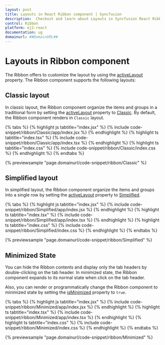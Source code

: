 ```yaml
---
layout: post
title: Layouts in React Ribbon component | Syncfusion
description:  Checkout and learn about Layouts in Syncfusion React Ribbon component of Syncfusion Essential JS 2 and more.
control: Ribbon
platform: ej2-react
documentation: ug
domainurl: ##DomainURL##
---
```


# Layouts in Ribbon component

The Ribbon offers to customize the layout by using the [activeLayout](https://ej2.syncfusion.com/react/documentation/api/ribbon/#activelayout) property. The Ribbon component supports the following layouts:

## Classic layout

In classic layout, the Ribbon component organize the items and groups in a traditional form by setting the [activeLayout](https://ej2.syncfusion.com/react/documentation/api/ribbon/#activelayout) property to [Classic](https://ej2.syncfusion.com/react/documentation/api/ribbon/ribbonLayout/). By default, the Ribbon component renders in `Classic` layout.

{% tabs %}
{% highlight js tabtitle="index.jsx" %}
{% include code-snippet/ribbon/Classic/app/index.jsx %}
{% endhighlight %}
{% highlight ts tabtitle="index.tsx" %}
{% include code-snippet/ribbon/Classic/app/index.tsx %}
{% endhighlight %}
{% highlight ts tabtitle="index.css" %}
{% include code-snippet/ribbon/Classic/index.css %}
{% endhighlight %}
{% endtabs %}

{% previewsample "page.domainurl/code-snippet/ribbon/Classic" %}

## Simplified layout

In simplified layout, the Ribbon component organize the items and groups into a single row by setting the [activeLayout](https://ej2.syncfusion.com/react/documentation/api/ribbon/#activelayout) property to [Simplified](https://ej2.syncfusion.com/react/documentation/api/ribbon/ribbonLayout/).

{% tabs %}
{% highlight js tabtitle="index.jsx" %}
{% include code-snippet/ribbon/Simplified/app/index.jsx %}
{% endhighlight %}
{% highlight ts tabtitle="index.tsx" %}
{% include code-snippet/ribbon/Simplified/app/index.tsx %}
{% endhighlight %}
{% highlight ts tabtitle="index.css" %}
{% include code-snippet/ribbon/Simplified/index.css %}
{% endhighlight %}
{% endtabs %}

{% previewsample "page.domainurl/code-snippet/ribbon/Simplified" %}

## Minimized State

You can hide the Ribbon contents and display only the tab headers by double-clicking on the tab header. In minimized state, the Ribbon component expands to its normal state when click on the tab header.

Also, you can render or programmatically change the Ribbon component to minimized state by setting the [isMinimized](https://ej2.syncfusion.com/react/documentation/api/ribbon/#isminimized) property to `true`.

{% tabs %}
{% highlight js tabtitle="index.jsx" %}
{% include code-snippet/ribbon/Minimized/app/index.jsx %}
{% endhighlight %}
{% highlight ts tabtitle="index.tsx" %}
{% include code-snippet/ribbon/Minimized/app/index.tsx %}
{% endhighlight %}
{% highlight ts tabtitle="index.css" %}
{% include code-snippet/ribbon/Minimized/index.css %}
{% endhighlight %}
{% endtabs %}

{% previewsample "page.domainurl/code-snippet/ribbon/Minimized" %}